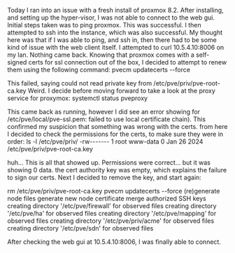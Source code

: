 Today I ran into an issue with a fresh install of proxmox 8.2.
After installing, and setting up the hyper-visor, I was not able to connect to the web gui. Initial steps taken was to ping proxmox. This was successful. I then attempted to ssh into the instance, which was also successful.
My thought here was that if I was able to ping, and ssh in, then there had to be some kind of issue with the web client itself. I attempted to curl 10.5.4.10:8006 on my lan. Nothing came back.
Knowing that proxmox comes with a self-signed certs for ssl connection out of the box, I decided to attempt to renew them using the following command:
pvecm updatecerts --force

This failed, saying could not read private key from /etc/pve/priv/pve-root-ca.key
Weird.
I decide before moving forward to take a look at the proxy service for proxymox:
systemctl status pveproxy

This came back as running, however I did see an error showing for /etc/pve/local/pve-ssl.pem: failed to use local certificate chain).
This confirmed my suspicion that something was wrong with the certs.
from here I decided to check the permissions for the certs, to make sure they were in order:
ls -l /etc/pve/priv/
-rw------- 1 root www-data 0 Jan 26  2024 /etc/pve/priv/pve-root-ca.key

huh... This is all that showed up. Permissions were correct... but it was showing 0 data. the cert authority key was empty, which explains the failure to sign our certs.
Next I decided to remove the key, and start again:

rm /etc/pve/priv/pve-root-ca.key
pvecm updatecerts --force
(re)generate node files
generate new node certificate
merge authorized SSH keys
creating directory '/etc/pve/firewall' for observed files
creating directory '/etc/pve/ha' for observed files
creating directory '/etc/pve/mapping' for observed files
creating directory '/etc/pve/priv/acme' for observed files
creating directory '/etc/pve/sdn' for observed files

After checking the web gui at 10.5.4.10:8006, I was finally able to connect.